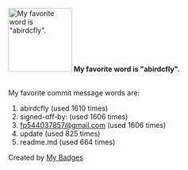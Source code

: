 <img src="https://github.com/my-badges/my-badges/blob/master/src/all-badges/favorite-word/favorite-word.png?raw=true" alt="My favorite word is &quot;abirdcfly&quot;." title="My favorite word is &quot;abirdcfly&quot;." width="128">
<strong>My favorite word is &quot;abirdcfly&quot;.</strong>
<br><br>

My favorite commit message words are:

1. abirdcfly (used 1610 times)
2. signed-off-by: (used 1606 times)
3. <fp544037857@gmail.com> (used 1606 times)
4. update (used 825 times)
5. readme.md (used 664 times)


Created by <a href="https://github.com/my-badges/my-badges">My Badges</a>
